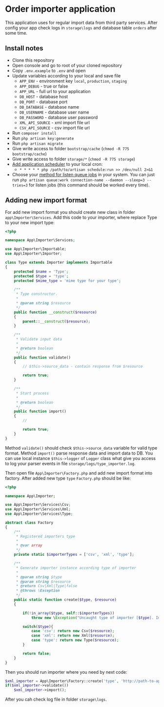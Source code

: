 # Order importer application

This application uses for regular import data from third party services.
After config your app check logs in `storage\logs`  and database table `orders` after some time.

## Install notes

- Clone this repository
- Open console and go to root of your cloned repository
- Copy `.env.example` to `.env` and open
- Update variables according to your local and save file
	* `APP_ENV` - environment key `local`, `production`, `staging`
	* `APP_DEBUG` - true or false
	* `APP_URL` - full url to your application
	* `DB_HOST` - database host
	* `DB_PORT` - database port
	* `DB_DATABASE` - database name
	* `DB_USERNAME` - database user name
	* `DB_PASSWORD` - database user password
	* `XML_API_SOURCE` - xml import file url
	* `CSV_API_SOURCE` - csv import file url
- Run `composer install`
- Run `php artisan key:generate`
- Run `php artisan migrate`
- Give write access to folder `bootstrap/cache` (`chmod -R 775 bootstrap/cache`)
- Give write access to folder `storage/*` (`chmod -R 775 storage`)
- [Add application scheduler](https://laravel.com/docs/5.2/scheduling#introduction) to your local cron:
	* `* * * * * php /path/to/artisan schedule:run >> /dev/null 2>&1`
- Choose your [method for listen queue jobs](https://laravel.com/docs/5.2/queues#running-the-queue-listener) in your system. You can just run `php artisan queue:work connection-name --daemon --sleep=3 --tries=3` for listen jobs (this command should be worked every time). 

## Adding new import format

For add new import format you should create new class in folder `app\Importer\Services`.
Add this code to your importer, where replace Type to your new import type:
```php
<?php

namespace App\Importer\Services;

use App\Importer\Importable;
use App\Importer\Importer;

class Type extends Importer implements Importable
{
	protected $name = 'Type';
	protected $type = 'type';
	protected $mime_type = 'mime type for your type';

	/**
	 * Type constructor.
	 *
	 * @param string $resource
	 */
	public function __construct($resource)
	{
		parent::__construct($resource);
	}

	/**
	 * Validate input data
	 *
	 * @return boolean
	 */
	public function validate()
	{
		// $this->source_data - contain response from $resource

		return true;
	}

	/**
	 * Start process
	 *
	 * @return boolean
	 */
	public function import()
	{
		//

		return true;
	}
}
```
Method `validate()` should check `$this->source_data` variable for valid type format.
Method `import()` parse response data and import data to DB.
You can use local instance `$this->logger` of `Logger` class what give you access to log your parser events in file `storage/logs/type_importer.log`.

Then open file `App\Importer\Factory.php` and add new import format into factory.
After added new type `type` `Factory.php` should be like:
```php
<?php

namespace App\Importer;

use App\Importer\Services\Csv;
use App\Importer\Services\Xml;
use App\Importer\Services\Type;

abstract class Factory
{
	/**
	 * Registered importers type
	 *
	 * @var array
	 */
	private static $importerTypes = ['csv', 'xml', 'type'];

	/**
	 * Generate importer instance according type of importer
	 *
	 * @param string $type
	 * @param string $resource
	 * @return Csv|Xml|Type|false
	 * @throws \Exception
	 */
	public static function create($type, $resource)
	{

		if(!in_array($type, self::$importerTypes))
			throw new \Exception("Uncaught type of importer [$type]. Importer abort");

		switch($type){
			case 'csv': return new Csv($resource);
			case 'xml': return new Xml($resource);
			case 'type': return new Type($resource);
		}

		return false;
	}
}
```

Then you should run importer where you need by next code:
```php
$xml_importer = App\Importer\Factory::create('type', 'http://path-to-api-method.com');
if($xml_importer->validate())
	$xml_importer->import();
```

After you cah check log file in folder `storage\logs`.